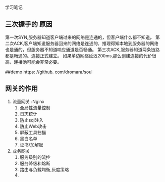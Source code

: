 学习笔记

## 三次握手的 原因

第一次SYN,服务器知道客户端过来的网络是连通的，但客户端什么都不知道。
第二次ACK,客户端知道服务器回来的网络是连通的，推理得知本地到服务器的网络也是通的，但服务器不知道响应通道是否畅通。
第三次ACK,服务器知道两条链路都是畅通的。连接正式建立。
如果单边网络延迟200ms,那么创建连接的代价很高，连接池可能会非常必要。

##demo 
https: //github. com/dromara/soul

## 网关的作用

1. 流量网关 :Nginx
   1. 全局性流量控制
   2. 日志统计
   3. 防止sql注入
   4. 防止Web攻击
   5. 屏蔽工具扫描
   6. 黑白名单
   7. 证书/加解密
2. 业务网关
   1. 服务级别的流控
   2. 服务降级和熔断
   3. 路由与负载均衡,灰度策略
   4. 
